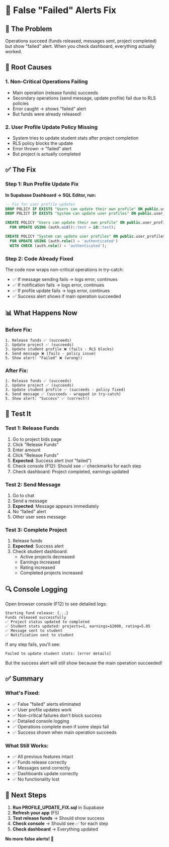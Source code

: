 # 🔧 False "Failed" Alerts Fix

## 🐛 The Problem

Operations succeed (funds released, messages sent, project completed) but show "failed" alert. When you check dashboard, everything actually worked.

## 🎯 Root Causes

### 1. **Non-Critical Operations Failing**
- Main operation (release funds) succeeds
- Secondary operations (send message, update profile) fail due to RLS policies
- Error caught → shows "failed" alert
- But funds were already released!

### 2. **User Profile Update Policy Missing**
- System tries to update student stats after project completion
- RLS policy blocks the update
- Error thrown → "failed" alert
- But project is actually completed

## ✅ The Fix

### Step 1: Run Profile Update Fix

**In Supabase Dashboard → SQL Editor, run:**

```sql
-- Fix for user profile updates
DROP POLICY IF EXISTS "Users can update their own profile" ON public.user_profiles;
DROP POLICY IF EXISTS "System can update user profiles" ON public.user_profiles;

CREATE POLICY "Users can update their own profile" ON public.user_profiles
  FOR UPDATE USING (auth.uid()::text = id::text);

CREATE POLICY "System can update user profiles" ON public.user_profiles
  FOR UPDATE USING (auth.role() = 'authenticated')
  WITH CHECK (auth.role() = 'authenticated');
```

### Step 2: Code Already Fixed

The code now wraps non-critical operations in try-catch:
- ✅ If message sending fails → logs error, continues
- ✅ If notification fails → logs error, continues  
- ✅ If profile update fails → logs error, continues
- ✅ Success alert shows if main operation succeeded

## 📊 What Happens Now

### Before Fix:
```
1. Release funds ✅ (succeeds)
2. Update project ✅ (succeeds)
3. Update student profile ❌ (fails - RLS blocks)
4. Send message ❌ (fails - policy issue)
5. Show alert: "Failed" ❌ (wrong!)
```

### After Fix:
```
1. Release funds ✅ (succeeds)
2. Update project ✅ (succeeds)
3. Update student profile ✅ (succeeds - policy fixed)
4. Send message ✅ (succeeds - wrapped in try-catch)
5. Show alert: "Success" ✅ (correct!)
```

## 🧪 Test It

### Test 1: Release Funds
1. Go to project bids page
2. Click "Release Funds"
3. Enter amount
4. Click "Release Funds"
5. **Expected**: Success alert (not "failed")
6. Check console (F12): Should see ✅ checkmarks for each step
7. Check dashboard: Project completed, earnings updated

### Test 2: Send Message
1. Go to chat
2. Send a message
3. **Expected**: Message appears immediately
4. No "failed" alert
5. Other user sees message

### Test 3: Complete Project
1. Release funds
2. **Expected**: Success alert
3. Check student dashboard:
   - Active projects decreased
   - Earnings increased
   - Rating increased
   - Completed projects increased

## 🔍 Console Logging

Open browser console (F12) to see detailed logs:

```
Starting fund release: {...}
Funds released successfully
✅ Project status updated to completed
✅ Student stats updated: projects=1, earnings=$2000, rating=5.05
✅ Message sent to student
✅ Notification sent to student
```

If any step fails, you'll see:
```
Failed to update student stats: [error details]
```

But the success alert will still show because the main operation succeeded!

## ✅ Summary

### What's Fixed:
- ✅ False "failed" alerts eliminated
- ✅ User profile updates work
- ✅ Non-critical failures don't block success
- ✅ Detailed console logging
- ✅ Operations complete even if some steps fail
- ✅ Success shown when main operation succeeds

### What Still Works:
- ✅ All previous features intact
- ✅ Funds release correctly
- ✅ Messages send correctly
- ✅ Dashboards update correctly
- ✅ No functionality lost

## 🚀 Next Steps

1. **Run PROFILE_UPDATE_FIX.sql** in Supabase
2. **Refresh your app** (F5)
3. **Test release funds** → Should show success
4. **Check console** → Should see ✅ for each step
5. **Check dashboard** → Everything updated

**No more false alerts! 🎉**
